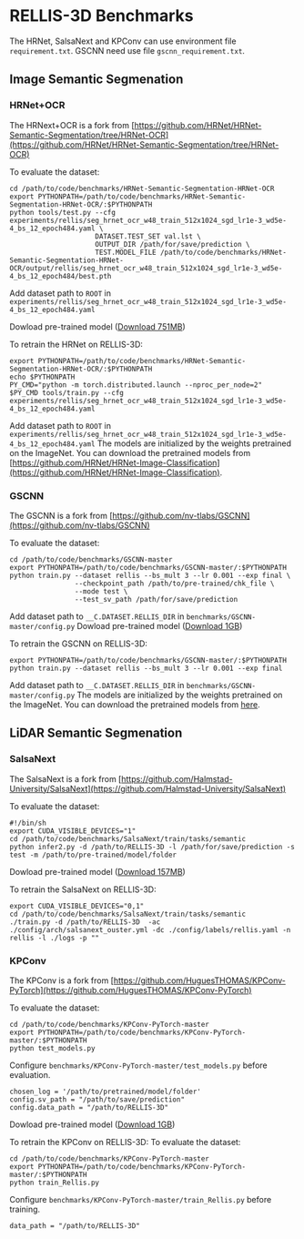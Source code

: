 # RELLIS-3D Benchmarks

The HRNet, SalsaNext and KPConv can use environment file ```requirement.txt```. GSCNN need use file ```gscnn_requirement.txt```.

## Image Semantic Segmenation 

### HRNet+OCR
The HRNext+OCR is a fork from [https://github.com/HRNet/HRNet-Semantic-Segmentation/tree/HRNet-OCR](https://github.com/HRNet/HRNet-Semantic-Segmentation/tree/HRNet-OCR)

To evaluate the dataset:
```
cd /path/to/code/benchmarks/HRNet-Semantic-Segmentation-HRNet-OCR
export PYTHONPATH=/path/to/code/benchmarks/HRNet-Semantic-Segmentation-HRNet-OCR/:$PYTHONPATH
python tools/test.py --cfg experiments/rellis/seg_hrnet_ocr_w48_train_512x1024_sgd_lr1e-3_wd5e-4_bs_12_epoch484.yaml \
                     DATASET.TEST_SET val.lst \
                     OUTPUT_DIR /path/for/save/prediction \
                     TEST.MODEL_FILE /path/to/code/benchmarks/HRNet-Semantic-Segmentation-HRNet-OCR/output/rellis/seg_hrnet_ocr_w48_train_512x1024_sgd_lr1e-3_wd5e-4_bs_12_epoch484/best.pth
```
Add dataset path to ```ROOT``` in ```experiments/rellis/seg_hrnet_ocr_w48_train_512x1024_sgd_lr1e-3_wd5e-4_bs_12_epoch484.yaml``` 

Dowload pre-trained model ([Download 751MB](https://drive.google.com/file/d/137Lfw6HcDmdEReu_R7Q_I-zmRvvqFys3/view?usp=sharing))

To retrain the HRNet on RELLIS-3D:
```
export PYTHONPATH=/path/to/code/benchmarks/HRNet-Semantic-Segmentation-HRNet-OCR/:$PYTHONPATH
echo $PYTHONPATH
PY_CMD="python -m torch.distributed.launch --nproc_per_node=2"
$PY_CMD tools/train.py --cfg experiments/rellis/seg_hrnet_ocr_w48_train_512x1024_sgd_lr1e-3_wd5e-4_bs_12_epoch484.yaml
```
Add dataset path to ```ROOT``` in ```experiments/rellis/seg_hrnet_ocr_w48_train_512x1024_sgd_lr1e-3_wd5e-4_bs_12_epoch484.yaml```
The models are initialized by the weights pretrained on the ImageNet. You can download the pretrained models from [https://github.com/HRNet/HRNet-Image-Classification](https://github.com/HRNet/HRNet-Image-Classification).

### GSCNN
The GSCNN is a fork from [https://github.com/nv-tlabs/GSCNN](https://github.com/nv-tlabs/GSCNN)

To evaluate the dataset:
```
cd /path/to/code/benchmarks/GSCNN-master
export PYTHONPATH=/path/to/code/benchmarks/GSCNN-master/:$PYTHONPATH
python train.py --dataset rellis --bs_mult 3 --lr 0.001 --exp final \
                --checkpoint_path /path/to/pre-trained/chk_file \
                --mode test \
                --test_sv_path /path/for/save/prediction
```
Add dataset path to ```__C.DATASET.RELLIS_DIR``` in ```benchmarks/GSCNN-master/config.py``` 
Dowload pre-trained model ([Download 1GB](https://drive.google.com/file/d/1Z8OlstkdzDrY9k-yxMQmVB192ac8j4MD/view?usp=sharing))


To retrain the GSCNN on RELLIS-3D:
```
export PYTHONPATH=/path/to/code/benchmarks/GSCNN-master/:$PYTHONPATH
python train.py --dataset rellis --bs_mult 3 --lr 0.001 --exp final
```
Add dataset path to ```__C.DATASET.RELLIS_DIR``` in ```benchmarks/GSCNN-master/config.py``` 
The models are initialized by the weights pretrained on the ImageNet. You can download the pretrained models from [here](https://drive.google.com/file/d/1OfKQPQXbXGbWAQJj2R82x6qyz6f-1U6t/view).

## LiDAR Semantic Segmenation

### SalsaNext

The SalsaNext is a fork from [https://github.com/Halmstad-University/SalsaNext](https://github.com/Halmstad-University/SalsaNext)

To evaluate the dataset:
```
#!/bin/sh
export CUDA_VISIBLE_DEVICES="1"
cd /path/to/code/benchmarks/SalsaNext/train/tasks/semantic  
python infer2.py -d /path/to/RELLIS-3D -l /path/for/save/prediction -s test -m /path/to/pre-trained/model/folder
```
Dowload pre-trained model ([Download 157MB](https://drive.google.com/file/d/1DxuzlnFKnU8EpSuODRywJUrJlieUUheg/view?usp=sharing))

To retrain the SalsaNext on RELLIS-3D:
```
export CUDA_VISIBLE_DEVICES="0,1"
cd /path/to/code/benchmarks/SalsaNext/train/tasks/semantic  
./train.py -d /path/to/RELLIS-3D  -ac ./config/arch/salsanext_ouster.yml -dc ./config/labels/rellis.yaml -n rellis -l ./logs -p ""
```

### KPConv
The KPConv is a fork from [https://github.com/HuguesTHOMAS/KPConv-PyTorch](https://github.com/HuguesTHOMAS/KPConv-PyTorch)

To evaluate the dataset:
```
cd /path/to/code/benchmarks/KPConv-PyTorch-master
export PYTHONPATH=/path/to/code/benchmarks/KPConv-PyTorch-master/:$PYTHONPATH
python test_models.py
```
Configure ```benchmarks/KPConv-PyTorch-master/test_models.py``` before evaluation.
```
chosen_log = '/path/to/pretrained/model/folder'
config.sv_path = "/path/to/save/prediction"
config.data_path = "/path/to/RELLIS-3D"
```
Dowload pre-trained model ([Download 1GB](https://drive.google.com/file/d/1Exrt4yWDhgucx_vr08hAuXTcaLUcpXXm/view?usp=sharing))


To retrain the KPConv on RELLIS-3D:
To evaluate the dataset:
```
cd /path/to/code/benchmarks/KPConv-PyTorch-master
export PYTHONPATH=/path/to/code/benchmarks/KPConv-PyTorch-master/:$PYTHONPATH
python train_Rellis.py
```
Configure ```benchmarks/KPConv-PyTorch-master/train_Rellis.py``` before training.
```
data_path = "/path/to/RELLIS-3D"
```

